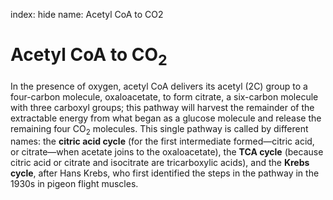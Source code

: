 index: hide
name: Acetyl CoA to CO2

# Acetyl CoA to CO<sub>2</sub>

In the presence of oxygen, acetyl CoA delivers its acetyl (2C) group to a four-carbon molecule, oxaloacetate, to form citrate, a six-carbon molecule with three carboxyl groups; this pathway will harvest the remainder of the extractable energy from what began as a glucose molecule and release the remaining four CO<sub>2</sub> molecules. This single pathway is called by different names: the  **citric acid cycle** (for the first intermediate formed—citric acid, or citrate—when acetate joins to the oxaloacetate), the  **TCA cycle** (because citric acid or citrate and isocitrate are tricarboxylic acids), and the  **Krebs cycle**, after Hans Krebs, who first identified the steps in the pathway in the 1930s in pigeon flight muscles.
